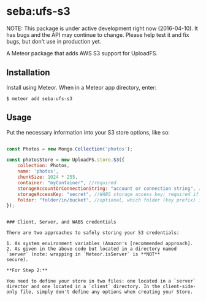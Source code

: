 seba:ufs-s3
=========================

NOTE: This package is under active development right now (2016-04-10). It has
bugs and the API may continue to change. Please help test it and fix bugs,
but don't use in production yet.

A Meteor package that adds AWS S3 support for UploadFS.

## Installation

Install using Meteor. When in a Meteor app directory, enter:

```
$ meteor add seba:ufs-s3
```

## Usage

Put the necessary information into your S3 store options, like so:

```js

const Photos = new Mongo.Collection('photos');

const photosStore = new UploadFS.store.S3({
    collection: Photos,
    name: 'photos',
    chunkSize: 1024 * 255,
    container: "myContainer", //required
  	storageAccountOrConnectionString: "account or connection string", // WABS storage account or connection string; required if not set in environment variables
  	storageAccessKey: "secret", //WABS storage access key; required if using a storage account and not set in environment variables
  	folder: "folder/in/bucket", //optional, which folder (key prefix) in the container to use
});
```
```

### Client, Server, and WABS credentials

There are two approaches to safely storing your S3 credentials:

1. As system environment variables (Amazon's [recommended approach].
2. As given in the above code but located in a directory named `server` (note: wrapping in `Meteor.isServer` is **NOT**
secure).

**For Step 2:**

You need to define your store in two files: one located in a `server` director and one located in a `client` directory. In the client-side-only file, simply don't define any options when creating your Store.